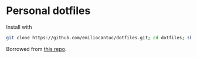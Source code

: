 # Personal dotfiles

Install with
```bash
git clone https://github.com/emiliocantuc/dotfiles.git; cd dotfiles; sh install.sh;
```
Borrowed from [this repo](https://github.com/mathiasbynens/dotfiles/).
